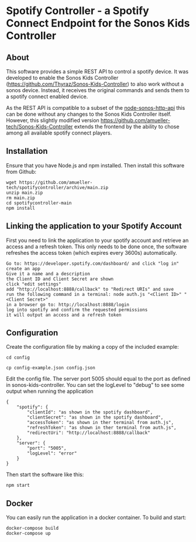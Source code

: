 # Spotify Controller - a Spotify Connect Endpoint for the Sonos Kids Controller

## About
This software provides a simple REST API to control a spotify device.
It was developed to enable the Sonos Kids Controller (https://github.com/Thyraz/Sonos-Kids-Controller) to also work without a sonos device. Instead, it receives the original commands and sends them to a spotify connect enabled device.

As the REST API is compatible to a subset of the [node-sonos-http-api](https://github.com/Thyraz/node-sonos-http-api) this can be done without any changes to the Sonos Kids Controller itself. However, this slightly modified version https://github.com/amueller-tech/Sonos-Kids-Controller extends the frontend by the ability to chose among all available spotify connect players.

## Installation
Ensure that you have Node.js and npm installed.
Then install this software from Github:
```
wget https://github.com/amueller-tech/spotifycontroller/archive/main.zip
unzip main.zip
rm main.zip
cd spotifycontroller-main
npm install
```

## Linking the application to your Spotify Account
First you need to link the application to your spotify account and retrieve an access and a refresh token. This only needs to be done once, the software refreshes the access token (which expires every 3600s) automatically.
```
Go to: https://developer.spotify.com/dashboard/ and click "log in"
create an app
Give it a name and a description
the Client ID and Client Secret are shown
click "edit settings"
add "http://localhost:8888/callback" to "Redirect URIs" and save
run the following command in a terminal: node auth.js "<Client ID>" "<Client Secret>"
in a browser go to: http://localhost:8888/login
log into spotify and confirm the requested permissions
it will output an access and a refresh token
```
## Configuration
Create the configuration file by making a copy of the included example:
```
cd config

cp config-example.json config.json
```
Edit the config file. The server port 5005 should equal to the port as defined in sonos-kids-controller. You can set the logLevel to "debug" to see some output when running the application
```
{
    "spotify": {
        "clientId": "as shown in the spotify dashboard",
        "clientSecret": "as shown in the spotify dashboard",
        "accessToken": "as shown in ther terminal from auth.js",
        "refreshToken": "as shown in ther terminal from auth.js",
        "redirectUri": "http://localhost:8888/callback"
    },
    "server": {
        "port": "5005",
        "logLevel": "error"
    }
}
```
Then start the software like this:
```
npm start
```

## Docker
You can easily run the application in a docker container. To build and start:
`````
docker-compose build
docker-compose up
